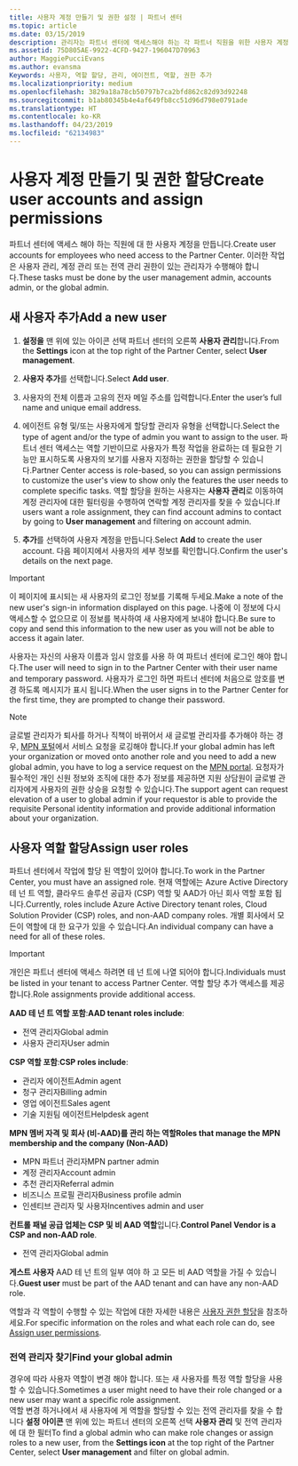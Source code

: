 ```yaml
---
title: 사용자 계정 만들기 및 권한 설정 | 파트너 센터
ms.topic: article
ms.date: 03/15/2019
description: 관리자는 파트너 센터에 액세스해야 하는 각 파트너 직원을 위한 사용자 계정을 만듭니다.
ms.assetid: 75D805AE-9922-4CFD-9427-196047D70963
author: MaggiePucciEvans
ms.author: evansma
Keywords: 사용자, 역할 할당, 관리, 에이전트, 역할, 권한 추가
ms.localizationpriority: medium
ms.openlocfilehash: 3829a18a78cb50797b7ca2bfd862c82d93d92248
ms.sourcegitcommit: b1ab80345b4e4af649fb8cc51d96d798e0791ade
ms.translationtype: HT
ms.contentlocale: ko-KR
ms.lasthandoff: 04/23/2019
ms.locfileid: "62134983"
---
```

# <a name="create-user-accounts-and-assign-permissions"></a><span data-ttu-id="0b2db-104">사용자 계정 만들기 및 권한 할당</span><span class="sxs-lookup"><span data-stu-id="0b2db-104">Create user accounts and assign permissions</span></span>

<span data-ttu-id="0b2db-105">파트너 센터에 액세스 해야 하는 직원에 대 한 사용자 계정을 만듭니다.</span><span class="sxs-lookup"><span data-stu-id="0b2db-105">Create user accounts for employees who need access to the Partner Center.</span></span> <span data-ttu-id="0b2db-106">이러한 작업은 사용자 관리, 계정 관리 또는 전역 관리 권한이 있는 관리자가 수행해야 합니다.</span><span class="sxs-lookup"><span data-stu-id="0b2db-106">These tasks must be done by the user management admin, accounts admin, or the global admin.</span></span> 


## <a name="add-a-new-user"></a><span data-ttu-id="0b2db-107">새 사용자 추가</span><span class="sxs-lookup"><span data-stu-id="0b2db-107">Add a new user</span></span>

1. <span data-ttu-id="0b2db-108">**설정을** 맨 위에 있는 아이콘 선택 파트너 센터의 오른쪽 **사용자 관리**합니다.</span><span class="sxs-lookup"><span data-stu-id="0b2db-108">From the **Settings** icon at the top right of the Partner Center, select **User management**.</span></span>

2.  <span data-ttu-id="0b2db-109">**사용자 추가**를 선택합니다.</span><span class="sxs-lookup"><span data-stu-id="0b2db-109">Select **Add user**.</span></span>

3.  <span data-ttu-id="0b2db-110">사용자의 전체 이름과 고유의 전자 메일 주소를 입력합니다.</span><span class="sxs-lookup"><span data-stu-id="0b2db-110">Enter the user’s full name and unique email address.</span></span>

4.  <span data-ttu-id="0b2db-111">에이전트 유형 및/또는 사용자에게 할당할 관리자 유형을 선택합니다.</span><span class="sxs-lookup"><span data-stu-id="0b2db-111">Select the type of agent and/or the type of admin you want to assign to the user.</span></span> <span data-ttu-id="0b2db-112">파트너 센터 액세스는 역할 기반이므로 사용자가 특정 작업을 완료하는 데 필요한 기능만 표시하도록 사용자의 보기를 사용자 지정하는 권한을 할당할 수 있습니다.</span><span class="sxs-lookup"><span data-stu-id="0b2db-112">Partner Center access is role-based, so you can assign permissions to customize the user's view to show only the features the user needs to complete specific tasks.</span></span>  <span data-ttu-id="0b2db-113">역할 할당을 원하는 사용자는 **사용자 관리**로 이동하여 계정 관리자에 대한 필터링을 수행하여 연락할 계정 관리자를 찾을 수 있습니다.</span><span class="sxs-lookup"><span data-stu-id="0b2db-113">If users want a role assignment, they can find account admins to contact by going to **User management** and filtering on account admin.</span></span>

5.  <span data-ttu-id="0b2db-114">**추가**를 선택하여 사용자 계정을 만듭니다.</span><span class="sxs-lookup"><span data-stu-id="0b2db-114">Select **Add** to create the user account.</span></span> <span data-ttu-id="0b2db-115">다음 페이지에서 사용자의 세부 정보를 확인합니다.</span><span class="sxs-lookup"><span data-stu-id="0b2db-115">Confirm the user's details on the next page.</span></span>

> [!IMPORTANT]  
> <span data-ttu-id="0b2db-116">이 페이지에 표시되는 새 사용자의 로그인 정보를 기록해 두세요.</span><span class="sxs-lookup"><span data-stu-id="0b2db-116">Make a note of the new user's sign-in information displayed on this page.</span></span> <span data-ttu-id="0b2db-117">나중에 이 정보에 다시 액세스할 수 없으므로 이 정보를 복사하여 새 사용자에게 보내야 합니다.</span><span class="sxs-lookup"><span data-stu-id="0b2db-117">Be sure to copy and send this information to the new user as you will not be able to access it again later.</span></span> 

<span data-ttu-id="0b2db-118">사용자는 자신의 사용자 이름과 임시 암호를 사용 하 여 파트너 센터에 로그인 해야 합니다.</span><span class="sxs-lookup"><span data-stu-id="0b2db-118">The user will need to sign in to the Partner Center with their user name and temporary password.</span></span> <span data-ttu-id="0b2db-119">사용자가 로그인 하면 파트너 센터에 처음으로 암호를 변경 하도록 메시지가 표시 됩니다.</span><span class="sxs-lookup"><span data-stu-id="0b2db-119">When the user signs in to the Partner Center for the first time, they are prompted to change their password.</span></span> 

> [!NOTE]  
>  <span data-ttu-id="0b2db-120">글로벌 관리자가 퇴사를 하거나 직책이 바뀌어서 새 글로벌 관리자를 추가해야 하는 경우, [MPN 포털](https://partner.microsoft.com/support)에서 서비스 요청을 로깅해야 합니다.</span><span class="sxs-lookup"><span data-stu-id="0b2db-120">If your global admin has left your organization or moved onto another role and you need to add a new global admin, you have to log a service request on the [MPN portal](https://partner.microsoft.com/support).</span></span> <span data-ttu-id="0b2db-121">요청자가 필수적인 개인 신원 정보와 조직에 대한 추가 정보를 제공하면 지원 상담원이 글로벌 관리자에게 사용자의 권한 상승을 요청할 수 있습니다.</span><span class="sxs-lookup"><span data-stu-id="0b2db-121">The support agent can request elevation of a user to global admin if your requestor is able to provide the requisite Personal identity information and provide additional information about your organization.</span></span>

## <a name="assign-user-roles"></a><span data-ttu-id="0b2db-122">사용자 역할 할당</span><span class="sxs-lookup"><span data-stu-id="0b2db-122">Assign user roles</span></span>

<span data-ttu-id="0b2db-123">파트너 센터에서 작업에 할당 된 역할이 있어야 합니다.</span><span class="sxs-lookup"><span data-stu-id="0b2db-123">To work in the Partner Center, you must have an assigned role.</span></span>  <span data-ttu-id="0b2db-124">현재 역할에는 Azure Active Directory 테 넌 트 역할, 클라우드 솔루션 공급자 (CSP) 역할 및 AAD가 아닌 회사 역할 포함 됩니다.</span><span class="sxs-lookup"><span data-stu-id="0b2db-124">Currently, roles include Azure Active Directory tenant roles, Cloud Solution Provider (CSP) roles, and non-AAD company roles.</span></span> <span data-ttu-id="0b2db-125">개별 회사에서 모든이 역할에 대 한 요구가 있을 수 있습니다.</span><span class="sxs-lookup"><span data-stu-id="0b2db-125">An individual company can have a need for all of these roles.</span></span>

>[!Important]
><span data-ttu-id="0b2db-126">개인은 파트너 센터에 액세스 하려면 테 넌 트에 나열 되어야 합니다.</span><span class="sxs-lookup"><span data-stu-id="0b2db-126">Individuals must be listed in your tenant to access Partner Center.</span></span> <span data-ttu-id="0b2db-127">역할 할당 추가 액세스를 제공합니다.</span><span class="sxs-lookup"><span data-stu-id="0b2db-127">Role assignments provide additional access.</span></span>


<span data-ttu-id="0b2db-128">**AAD 테 넌 트 역할 포함**:</span><span class="sxs-lookup"><span data-stu-id="0b2db-128">**AAD tenant roles include**:</span></span>
- <span data-ttu-id="0b2db-129">전역 관리자</span><span class="sxs-lookup"><span data-stu-id="0b2db-129">Global admin</span></span>
- <span data-ttu-id="0b2db-130">사용자 관리자</span><span class="sxs-lookup"><span data-stu-id="0b2db-130">User admin</span></span>

<span data-ttu-id="0b2db-131">**CSP 역할 포함**:</span><span class="sxs-lookup"><span data-stu-id="0b2db-131">**CSP roles include**:</span></span>
- <span data-ttu-id="0b2db-132">관리자 에이전트</span><span class="sxs-lookup"><span data-stu-id="0b2db-132">Admin agent</span></span>
- <span data-ttu-id="0b2db-133">청구 관리자</span><span class="sxs-lookup"><span data-stu-id="0b2db-133">Billing admin</span></span>
- <span data-ttu-id="0b2db-134">영업 에이전트</span><span class="sxs-lookup"><span data-stu-id="0b2db-134">Sales agent</span></span>
- <span data-ttu-id="0b2db-135">기술 지원팀 에이전트</span><span class="sxs-lookup"><span data-stu-id="0b2db-135">Helpdesk agent</span></span>

<span data-ttu-id="0b2db-136">**MPN 멤버 자격 및 회사 (비-AAD)를 관리 하는 역할**</span><span class="sxs-lookup"><span data-stu-id="0b2db-136">**Roles that manage the MPN membership and the company (Non-AAD)**</span></span>
- <span data-ttu-id="0b2db-137">MPN 파트너 관리자</span><span class="sxs-lookup"><span data-stu-id="0b2db-137">MPN partner admin</span></span>
- <span data-ttu-id="0b2db-138">계정 관리자</span><span class="sxs-lookup"><span data-stu-id="0b2db-138">Account admin</span></span>
- <span data-ttu-id="0b2db-139">추천 관리자</span><span class="sxs-lookup"><span data-stu-id="0b2db-139">Referral admin</span></span>
- <span data-ttu-id="0b2db-140">비즈니스 프로필 관리자</span><span class="sxs-lookup"><span data-stu-id="0b2db-140">Business profile admin</span></span>
- <span data-ttu-id="0b2db-141">인센티브 관리자 및 사용자</span><span class="sxs-lookup"><span data-stu-id="0b2db-141">Incentives admin and user</span></span>

<span data-ttu-id="0b2db-142">**컨트롤 패널 공급 업체는 CSP 및 비 AAD 역할**입니다.</span><span class="sxs-lookup"><span data-stu-id="0b2db-142">**Control Panel Vendor is a CSP and non-AAD role**.</span></span>
- <span data-ttu-id="0b2db-143">전역 관리자</span><span class="sxs-lookup"><span data-stu-id="0b2db-143">Global admin</span></span>

<span data-ttu-id="0b2db-144">**게스트 사용자** AAD 테 넌 트의 일부 여야 하 고 모든 비 AAD 역할을 가질 수 있습니다.</span><span class="sxs-lookup"><span data-stu-id="0b2db-144">**Guest user** must be part of the AAD tenant and can have any non-AAD role.</span></span>

<span data-ttu-id="0b2db-145">역할과 각 역할이 수행할 수 있는 작업에 대한 자세한 내용은 [사용자 권한 할당](permissions-overview.md)을 참조하세요.</span><span class="sxs-lookup"><span data-stu-id="0b2db-145">For specific information on the roles and what each role can do, see [Assign user permissions](permissions-overview.md).</span></span>



### <a name="find-your-global-admin"></a><span data-ttu-id="0b2db-146">전역 관리자 찾기</span><span class="sxs-lookup"><span data-stu-id="0b2db-146">Find your global admin</span></span>

<span data-ttu-id="0b2db-147">경우에 따라 사용자 역할이 변경 해야 합니다. 또는 새 사용자를 특정 역할 할당을 사용할 수 있습니다.</span><span class="sxs-lookup"><span data-stu-id="0b2db-147">Sometimes a user might need to have their role changed or a new user may want a specific role assignment.</span></span>  
<span data-ttu-id="0b2db-148">역할 변경 하거나에서 새 사용자에 게 역할을 할당할 수 있는 전역 관리자를 찾을 수 합니다 **설정 아이콘** 맨 위에 있는 파트너 센터의 오른쪽 선택 **사용자 관리** 및 전역 관리자에 대 한 필터</span><span class="sxs-lookup"><span data-stu-id="0b2db-148">To find a global admin who can make role changes or assign roles to a new user, from the **Settings icon** at the top right of the Partner Center, select **User management** and filter on global admin.</span></span> 







